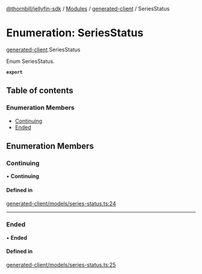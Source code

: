 [@thornbill/jellyfin-sdk](../README.md) / [Modules](../modules.md) / [generated-client](../modules/generated_client.md) / SeriesStatus

# Enumeration: SeriesStatus

[generated-client](../modules/generated_client.md).SeriesStatus

Enum SeriesStatus.

**`export`**

## Table of contents

### Enumeration Members

- [Continuing](generated_client.SeriesStatus.md#continuing)
- [Ended](generated_client.SeriesStatus.md#ended)

## Enumeration Members

### Continuing

• **Continuing**

#### Defined in

[generated-client/models/series-status.ts:24](https://github.com/jellyfin/jellyfin-sdk-typescript/blob/7402732/src/generated-client/models/series-status.ts#L24)

___

### Ended

• **Ended**

#### Defined in

[generated-client/models/series-status.ts:25](https://github.com/jellyfin/jellyfin-sdk-typescript/blob/7402732/src/generated-client/models/series-status.ts#L25)
